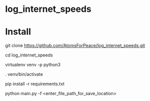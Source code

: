 # log_internet_speeds

# Install

git clone https://github.com/AtomsForPeace/log_internet_speeds.git

cd log_internet_speeds

virtualenv venv -p python3

. venv/bin/activate

pip install -r requirements.txt

python main.py -f <enter_file_path_for_save_location>
